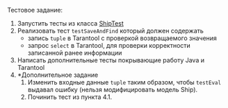 Тестовое задание:

1. Запустить тесты из класса [ShipTest](src/test/java/io/tarantool/springdata/example/repository/ShipTest.java)
2. Реализовать тест `testSaveAndFind` который должен содержать
   - запись `tuple` в Tarantool с проверкой возвращаемого значения 
   - запрос `select` в Tarantool, для проверки корректности записанной ранее информации
3. Написать дополнительные тесты покрывающие работу Java и Tarantool
4. *Дополнительное задание
   1. Изменить входные данные `tuple` таким образом, чтобы `testEval` выдавал ошибку (нельзя модифицировать модель Ship).
   2. Починить тест из пункта 4.1.
